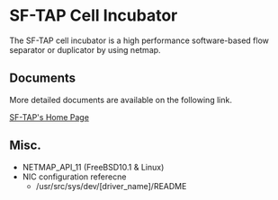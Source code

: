 # SF-TAP Cell Incubator

The SF-TAP cell incubator is a high performance software-based flow separator or duplicator by using netmap.

## Documents

More detailed documents are available on the following link.

[SF-TAP's Home Page](http://sf-tap.github.io/ "SF-TAP")

## Misc.

- NETMAP_API_11 (FreeBSD10.1 & Linux)
- NIC configuration referecne
  - /usr/src/sys/dev/[driver_name]/README
